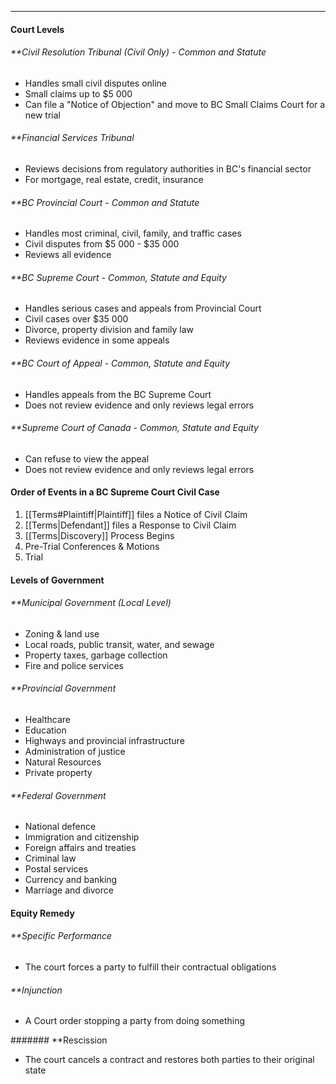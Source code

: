 ***
#### Court Levels
###### **Civil Resolution Tribunal (Civil Only) - Common and Statute
* Handles small civil disputes online
* Small claims up to $5 000
* Can file a "Notice of Objection" and move to BC Small Claims Court for a new trial

###### **Financial Services Tribunal
* Reviews decisions from regulatory authorities in BC's financial sector
* For mortgage, real estate, credit, insurance

###### **BC Provincial Court - Common and Statute
* Handles most criminal, civil, family, and traffic cases
* Civil disputes from $5 000 - $35 000
* Reviews all evidence

###### **BC Supreme Court - Common, Statute and Equity
* Handles serious cases and appeals from Provincial Court
* Civil cases over $35 000
* Divorce, property division and family law
* Reviews evidence in some appeals

###### **BC Court of Appeal - Common, Statute and Equity
* Handles appeals from the BC Supreme Court
* Does not review evidence and only reviews legal errors

###### **Supreme Court of Canada - Common, Statute and Equity
* Can refuse to view the appeal
* Does not review evidence and only reviews legal errors

#### Order of Events in a BC Supreme Court Civil Case
1. [[Terms#Plaintiff|Plaintiff]] files a Notice of Civil Claim
2. [[Terms|Defendant]] files a Response to Civil Claim
3. [[Terms|Discovery]] Process Begins
4. Pre-Trial Conferences & Motions
5. Trial

#### Levels of Government
###### **Municipal Government (Local Level)
* Zoning & land use
* Local roads, public transit, water, and sewage
* Property taxes, garbage collection
* Fire and police services
###### **Provincial Government
* Healthcare
* Education
* Highways and provincial infrastructure
* Administration of justice
* Natural Resources
* Private property
###### **Federal Government
* National defence
* Immigration and citizenship
* Foreign affairs and treaties
* Criminal law
* Postal services
* Currency and banking
* Marriage and divorce

#### Equity Remedy
###### **Specific Performance
* The court forces a party to fulfill their contractual obligations
###### **Injunction
* A Court order stopping a party from doing something

####### **Rescission
* The court cancels a contract and restores both parties to their original state